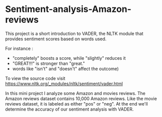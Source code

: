 # Sentiment-analysis-Amazon-reviews

This project is a short introduction to VADER, the NLTK module that provides sentiment scores based on words used.

For instance :
- "completely" boosts a score, while "slightly" reduces it
- "GREAT!!!" is stronger than "great."
- words like "isn't" and "doesn't" affect the outcome)

To view the source code visit https://www.nltk.org/_modules/nltk/sentiment/vader.html

In this mini project I analyze some Amazon and movies reviews. The Amazon reviews dataset contains 10,000 Amazon reviews. 
Like the movie reviews dataset, it is labeled as either "pos" or "neg". At the end we'll determine the accuracy of our sentiment analysis with VADER.

